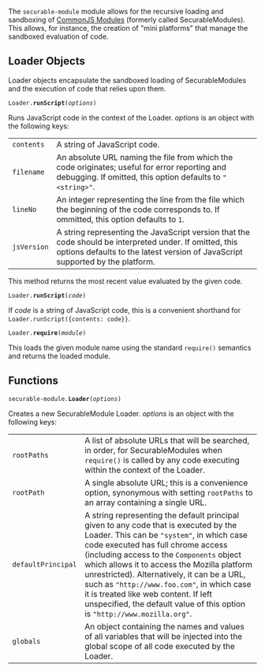 The `securable-module` module allows for the recursive loading
and sandboxing of
[CommonJS Modules](http://wiki.commonjs.org/wiki/Modules/1.0)
(formerly called SecurableModules). This allows, for instance,
the creation of "mini platforms" that manage the sandboxed evaluation of code.

## Loader Objects ##

Loader objects encapsulate the sandboxed loading of SecurableModules
and the execution of code that relies upon them.

<code>Loader.**runScript**(*options*)</code>

Runs JavaScript code in the context of the Loader.  *options* is an
object with the following keys:

<table>
  <tr>
    <td><code>contents</code></td>
    <td>A string of JavaScript code.</td>
  </tr>
  <tr>
    <td><code>filename</code></td>
    <td>An absolute URL naming the file from which the code
    originates; useful for error reporting and debugging. If omitted,
    this option defaults to <code>"&lt;string&gt;"</code>.</td>
  </tr>
  <tr>
    <td><code>lineNo</code></td>
    <td>An integer representing the line from the file which the
    beginning of the code corresponds to. If ommitted, this option
    defaults to <code>1</code>.</td>
  </tr>
  <tr>
    <td><code>jsVersion</code></td>
    <td>A string representing the JavaScript version that the code
    should be interpreted under. If omitted, this options defaults to
    the latest version of JavaScript supported by the platform.</td>
  </tr>
</table>

This method returns the most recent value evaluated by the given code.

<code>Loader.**runScript**(*code*)</code>

If *code* is a string of JavaScript code, this is a convenient
shorthand for `Loader.runScript({contents: code}}`.

<code>Loader.**require**(*module*)</code>

This loads the given module name using the standard `require()`
semantics and returns the loaded module.

## Functions ##

<code>securable-module.**Loader**(*options*)</code>

Creates a new SecurableModule Loader. *options* is an object with
the following keys:

<table>
  <tr>
    <td><code>rootPaths</code></td>
    <td>A list of absolute URLs that will be searched, in order, for
    SecurableModules when <code>require()</code> is called by any code
    executing within the context of the Loader.</td>
  </tr>
  <tr>
    <td><code>rootPath</code></td>
    <td>A single absolute URL; this is a convenience option,
    synonymous with setting <code>rootPaths</code> to an array containing
    a single URL.</td>
  </tr>
  <tr>
    <td><code>defaultPrincipal</code></td>
    <td>A string representing the default principal given to any code
    that is executed by the Loader.  This can be <code>"system"</code>, in
    which case code executed has full chrome access (including access
    to the <code>Components</code> object which allows it to access the
    Mozilla platform unrestricted).
    Alternatively, it can be a URL, such as <code>"http://www.foo.com"</code>,
    in which case it is treated like web content. If left unspecified,
    the default value of this option is <code>"http://www.mozilla.org"</code>.
    </td>
  </tr>
  <tr>
    <td><code>globals</code></td>
    <td>An object containing the names and values of all variables
    that will be injected into the global scope of all code executed
    by the Loader.</td>
  </tr>
</table>

